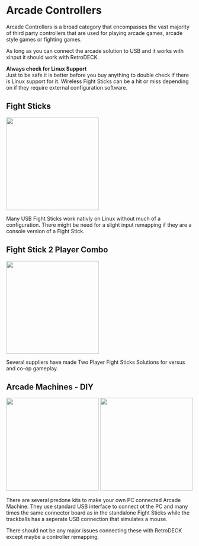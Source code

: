 # Arcade Controllers

Arcade Controllers is a broad category that encompasses the vast majority of third party controllers that are used for playing arcade games, arcade style games or fighting games. <br>

As long as you can connect the arcade solution to USB and it works with xinput it should work with RetroDECK.

**Always check for Linux Support**<br>
Just to be safe it is better before you buy anything to double check if there is Linux support for it.
Wireless Fight Sticks can be a hit or miss depending on if they require external configuration software.


## Fight Sticks

<img src="../../wiki_images/controllers/arcade-ps3.png" width="250">

Many USB Fight Sticks work nativly on Linux without much of a configuration. There might be need for a slight input remapping if they are a console version of a Fight Stick.


## Fight Stick 2 Player Combo

<img src="../../wiki_images/controllers/arcade-x-arcade.png" width="250">

Several suppliers have made Two Player Fight Sticks Solutions for versus and co-op gameplay.

## Arcade Machines - DIY

<img src="../../wiki_images/controllers/arcade-set.png" width="250">
<img src="../../wiki_images/controllers/arcade-trackball.png" width="250">

There are several predone kits to make your own PC connected Arcade Machine. They use standard USB interface to connect ot the PC and many times the same connector board as in the standalone Fight Sticks while the trackballs has a seperate USB connection that simulates a mouse.

There should not be any major issues connecting these with RetroDECK except maybe a controller remapping.



